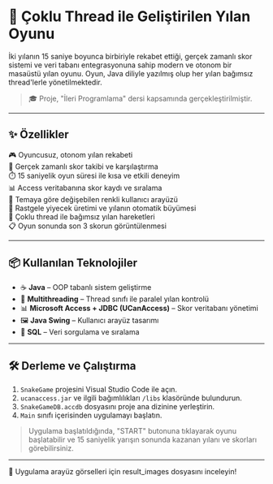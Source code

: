 # 🐍 Çoklu Thread ile Geliştirilen Yılan Oyunu
İki yılanın 15 saniye boyunca birbiriyle rekabet ettiği, gerçek zamanlı skor sistemi ve veri tabanı entegrasyonuna sahip modern ve otonom bir masaüstü yılan oyunu.
Oyun, Java diliyle yazılmış olup her yılan bağımsız thread'lerle yönetilmektedir.
 
> 🎓 Proje, "İleri Programlama" dersi kapsamında gerçekleştirilmiştir.

---

## ✨ Özellikler

🎮 Oyuncusuz, otonom yılan rekabeti  
🔄 Gerçek zamanlı skor takibi ve karşılaştırma  
⏱️ 15 saniyelik oyun süresi ile kısa ve etkili deneyim  
📊 Access veritabanına skor kaydı ve sıralama  
🎨 Temaya göre değişebilen renkli kullanıcı arayüzü  
🔀 Rastgele yiyecek üretimi ve yılanın otomatik büyümesi  
🧵 Çoklu thread ile bağımsız yılan hareketleri  
📋 Oyun sonunda son 3 skorun görüntülenmesi

---

## 📦 Kullanılan Teknolojiler

- ☕ **Java** – OOP tabanlı sistem geliştirme
- 🧵 **Multithreading** – Thread sınıfı ile paralel yılan kontrolü
- 📊 **Microsoft Access + JDBC (UCanAccess)** – Skor veritabanı yönetimi
- 🖼️ **Java Swing** – Kullanıcı arayüz tasarımı
- 🧮 **SQL** – Veri sorgulama ve sıralama

---

## 🛠️ Derleme ve Çalıştırma

1. `SnakeGame` projesini Visual Studio Code ile açın.  
2. `ucanaccess.jar` ve ilgili bağımlılıkları `/libs` klasöründe bulundurun.  
3. `SnakeGameDB.accdb` dosyasını proje ana dizinine yerleştirin.  
4. `Main` sınıfı içerisinden uygulamayı başlatın.

> Uygulama başlatıldığında, "START" butonuna tıklayarak oyunu başlatabilir ve 15 saniyelik yarışın sonunda kazanan yılanı ve skorları görebilirsiniz.

---

🔧 Uygulama arayüz görselleri için result_images dosyasını inceleyin!
